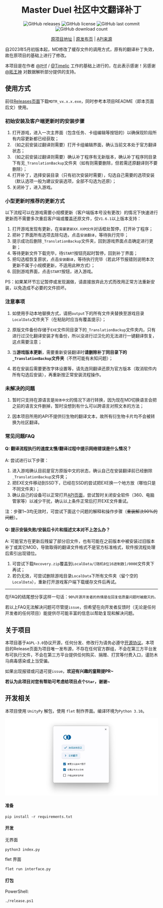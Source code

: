 <h1 align="center">Master Duel 社区中文翻译补丁</h1>
<div align="center">

![GitHub releases](https://img.shields.io/github/v/release/mikualpha/master-duel-chinese-switch?style=flat-square)
![GitHub license](https://img.shields.io/github/license/mikualpha/master-duel-chinese-switch?style=flat-square)
![GitHub last commit](https://img.shields.io/github/last-commit/mikualpha/master-duel-chinese-switch?style=flat-square)
![GitHub download count](https://img.shields.io/github/downloads/mikualpha/master-duel-chinese-switch/total?style=flat-square)

[原项目地址](https://gitee.com/fetiss/master-duel-chinese-switch) | [原发布页](https://www.bilibili.com/read/cv21869124) | [API来源](https://ygocdb.com/)
  
</div>

自2023年5月初版本起，MD修改了缓存文件的调用方式，原有的翻译补丁失效，故在原项目的基础上进行了修改。

本项目是在作者 [@叶lf](https://space.bilibili.com/23834819) / [@Timelic](https://space.bilibili.com/8664322) 工作的基础上进行的，在此表示感谢！另感谢 [@拓王神](https://space.bilibili.com/483116312) 对数据解析部分提供的支持。

## 使用方式
前往[Releases页面](https://github.com/mikualpha/master-duel-chinese-switch/releases)下载`MDTR_vx.x.x.exe`，同时参考本项目README（即本页面后文）使用。

### 初始安装及客户端更新时的安装步骤
1. 打开游戏，进入一次主界面（包含任务、卡组编辑等按钮的）以确保现阶段所有内容更新都已经获取；
2. （如之前安装过翻译则需要）打开卡组编辑界面，确认当前文本处于官方翻译状态；
3. （如之前安装过翻译则需要）确认补丁程序有无新版本，确认补丁程序同目录下有无`_TranslationBackup`文件夹（如有则需要删除，但若需还原翻译则不要删除）；
4. 打开补丁，选择安装目录（只有初次安装时需要），勾选自己需要的选项安装（默认选项一般为建议安装选项，全部不勾选为还原）；
5. 关闭补丁，进入游戏。

### 小型更新时推荐的更新方式
以下流程可以在游戏需要小规模更新（客户端版本号没有更改）的情况下快速进行更新而不需要多次重启客户端或覆盖还原文件，仅`V1.6.1`以上版本支持：
1. 打开游戏发现有更新，在`需要更新XX.XXM文件`对话框处暂停，打开补丁程序；
2. 把补丁界面所有选项去除勾选，点击`安装翻译`，等待执行完毕；
3. 提示成功后删除`_TranslationBackup`文件夹，回到游戏界面点击确定进行更新；
4. 等待更新文件下载完毕，待`START`按钮亮起时暂停，回到补丁界面；
5. 把勾选框恢复原状，点击`安装翻译`，等待执行完毕（若此环节报错则说明本次更新不属于小规模更新，不适用此种方式）；
6. 回到游戏界面，点击`START`按钮，进入游戏。

PS：如果某环节忘记暂停或发现漏做，请直接放弃此方式而改用正常方法重新安装，以免造成不必要的文件损坏。

### 注意事项
1. 如使用手动本地替换方式，请把`output`下的所有文件夹替换至游戏目录`LocalData`文件夹下（在粘贴时应当有覆盖提示）；

2. 原版文件备份存储于`EXE`文件同目录下的`_TranslationBackup`文件夹内，只有进行过汉化翻译安装才有备份，所以没进行过汉化的无法进行一键翻译恢复，这点需要注意；

3. 当**游戏版本更新**，需要重新安装翻译时**请删除补丁同目录下的`_TranslationBackup`文件夹**（不然可能有未知问题）；

4. 若在安装后需要更改字体设置等，请先连同翻译还原为官方版本（取消软件内所有勾选后安装），再重新按正常安装流程操作。

### 未解决的问题
1. 暂时只支持在源语言是`简体中文`的情况下进行转换，因为现在MD切换语言会把之前的语言文件删掉，暂时没想到有什么可以跨语言对照文本的方法；

2. 因本项目所用的API不提供衍生物的翻译文本，故所有衍生物卡片均不会被转换为社区翻译。

### 常见问题FAQ
#### Q: 翻译流程执行的速度太慢/翻译过程中提示网络错误是什么情况？
A: 尝试进行以下步骤：
1. 进入游戏确认目前是官方原版中文的状态，确认自己在安装翻译前已经删除`_TranslationBackup`文件夹；
2. 把EXE文件移动到SSD下，已经在SSD的尝试把EXE换一个地方放（哪怕只是不同文件夹）；
3. 确认自己的设备可以正常打开[API页面](https://ygocdb.com/)，尝试暂时关闭安全软件（360、电脑管家等）以减少干扰，确认以上条件正常后打开EXE文件重试。

注：步骤1~3均无效时，可尝试下面这个问题的解释和操作步骤（~~重装解决90%的问题~~）。

#### Q: 提示安装失败/安装后卡片和描述文本对不上怎么办？
A: 可能官方在更新后残留了部分旧文件，也有可能在之前版本中被安装过旧版本补丁或其它MOD，导致取得的翻译文件格式不是官方标准格式，软件按流程处理后索引出现错位。
1. 可尝试下载`Recovery.zip`覆盖到`LocalData/[随机8位16进制数]/0000`文件夹下再试；
2. 若仍无效，可尝试删除游戏目录`LocalData`下所有文件夹（留个空的`LocalData`），重新打开游戏客户端下载缓存文件后再试。

----
在FAQ的结尾想分享这样一句话：`90%开源开发者的热情是在回复低质量问题时被磨灭的。`

若以上FAQ无法解决问题可尽管提`issue`，但希望在向开发者反馈时（无论是任何开发者的任何项目）能提供尽可能丰富的信息以帮助复现和解决问题。

## 关于项目
本项目基于`AGPL-3.0`协议开源，任何分发、修改行为请务必遵守[开源协议](https://www.chinasona.org/gnu/agpl-3.0-cn.html)。本项目的Release页面为项目唯一发布源，不存在任何官方群组，不会在第三方平台发布可执行文件，不会在第三方平台提供任何购买、捐赠、打赏等付费入口，谨防木马病毒感染或上当受骗。

如果出现报错或闪退可提`issue`，**欢迎有兴趣的童鞋提PR~**

**若认为此项目对您有帮助可考虑给项目点个`Star`，谢谢~**

## 开发相关
本项目使用 `UnityPy` 解包，使用 `flet` 制作界面。编译环境为`Python 3.10`。

![](./images/display.jpg)
#### 准备

```
pip install -r requirements.txt
```

#### 开发

无界面

```
python3 index.py
```

flet 界面

```
flet run interface.py
```

#### 打包

PowerShell:

```
./release.ps1
```
